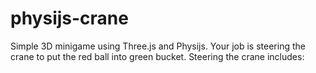 # physijs-crane
Simple 3D minigame using Three.js and Physijs. Your job is steering the crane to put the red ball into green bucket. Steering the crane includes:
